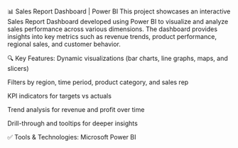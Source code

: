 📊 Sales Report Dashboard | Power BI
This project showcases an interactive Sales Report Dashboard developed using Power BI to visualize and analyze sales performance across various dimensions. The dashboard provides insights into key metrics such as revenue trends, product performance, regional sales, and customer behavior.

🔍 Key Features:
Dynamic visualizations (bar charts, line graphs, maps, and slicers)

Filters by region, time period, product category, and sales rep

KPI indicators for targets vs actuals

Trend analysis for revenue and profit over time

Drill-through and tooltips for deeper insights

✅ Tools & Technologies:
Microsoft Power BI
